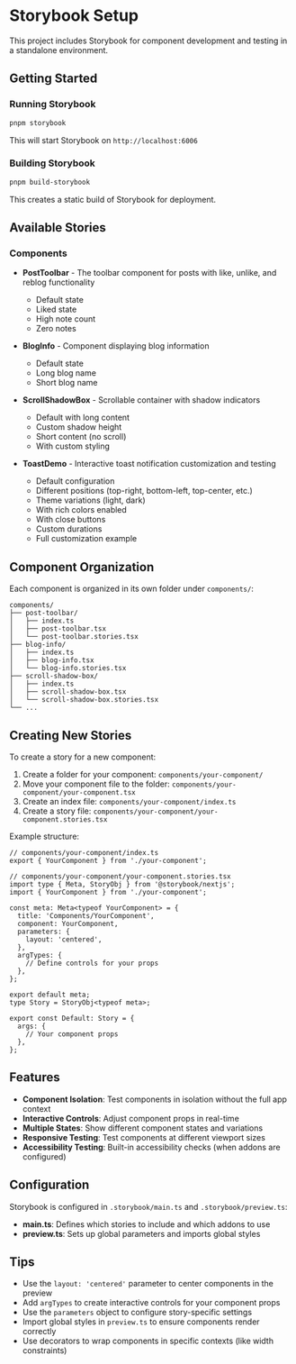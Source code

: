 # Storybook Setup

This project includes Storybook for component development and testing in a standalone environment.

## Getting Started

### Running Storybook

```bash
pnpm storybook
```

This will start Storybook on `http://localhost:6006`

### Building Storybook

```bash
pnpm build-storybook
```

This creates a static build of Storybook for deployment.

## Available Stories

### Components

- **PostToolbar** - The toolbar component for posts with like, unlike, and reblog functionality
  - Default state
  - Liked state
  - High note count
  - Zero notes

- **BlogInfo** - Component displaying blog information
  - Default state
  - Long blog name
  - Short blog name

- **ScrollShadowBox** - Scrollable container with shadow indicators
  - Default with long content
  - Custom shadow height
  - Short content (no scroll)
  - With custom styling

- **ToastDemo** - Interactive toast notification customization and testing
  - Default configuration
  - Different positions (top-right, bottom-left, top-center, etc.)
  - Theme variations (light, dark)
  - With rich colors enabled
  - With close buttons
  - Custom durations
  - Full customization example

## Component Organization

Each component is organized in its own folder under `components/`:

```
components/
├── post-toolbar/
│   ├── index.ts
│   ├── post-toolbar.tsx
│   └── post-toolbar.stories.tsx
├── blog-info/
│   ├── index.ts
│   ├── blog-info.tsx
│   └── blog-info.stories.tsx
├── scroll-shadow-box/
│   ├── index.ts
│   ├── scroll-shadow-box.tsx
│   └── scroll-shadow-box.stories.tsx
└── ...
```

## Creating New Stories

To create a story for a new component:

1. Create a folder for your component: `components/your-component/`
2. Move your component file to the folder: `components/your-component/your-component.tsx`
3. Create an index file: `components/your-component/index.ts`
4. Create a story file: `components/your-component/your-component.stories.tsx`

Example structure:
```tsx
// components/your-component/index.ts
export { YourComponent } from './your-component';

// components/your-component/your-component.stories.tsx
import type { Meta, StoryObj } from '@storybook/nextjs';
import { YourComponent } from './your-component';

const meta: Meta<typeof YourComponent> = {
  title: 'Components/YourComponent',
  component: YourComponent,
  parameters: {
    layout: 'centered',
  },
  argTypes: {
    // Define controls for your props
  },
};

export default meta;
type Story = StoryObj<typeof meta>;

export const Default: Story = {
  args: {
    // Your component props
  },
};
```

## Features

- **Component Isolation**: Test components in isolation without the full app context
- **Interactive Controls**: Adjust component props in real-time
- **Multiple States**: Show different component states and variations
- **Responsive Testing**: Test components at different viewport sizes
- **Accessibility Testing**: Built-in accessibility checks (when addons are configured)

## Configuration

Storybook is configured in `.storybook/main.ts` and `.storybook/preview.ts`:

- **main.ts**: Defines which stories to include and which addons to use
- **preview.ts**: Sets up global parameters and imports global styles

## Tips

- Use the `layout: 'centered'` parameter to center components in the preview
- Add `argTypes` to create interactive controls for your component props
- Use the `parameters` object to configure story-specific settings
- Import global styles in `preview.ts` to ensure components render correctly
- Use decorators to wrap components in specific contexts (like width constraints) 